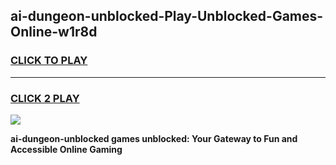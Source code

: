 
## ai-dungeon-unblocked-Play-Unblocked-Games-Online-w1r8d
<h3>
<a href="https://premium76.site?title=ai-dungeon-unblocked&ref=25A">CLICK TO PLAY</a></h3>
<hr>

<h3>
<a href="https://premium76.site?title=ai-dungeon-unblocked&ref=25A">CLICK 2 PLAY</a>
  
</h3>

<a href="https://premium76.site?title=ai-dungeon-unblocked&ref=25A"><img src="https://clearcache.store/games.png"></a>


**ai-dungeon-unblocked games unblocked: Your Gateway to Fun and Accessible Online Gaming**

